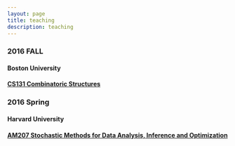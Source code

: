 ```yaml
---
layout: page
title: teaching
description: teaching
---
```




### 2016 FALL

#### Boston University
#### [CS131 Combinatoric Structures](http://www.cs.bu.edu/fac/byers/cs131.html)


### 2016 Spring

#### Harvard University
#### [AM207 Stochastic Methods for Data Analysis, Inference and Optimization](http://am207.github.io/2016/)
